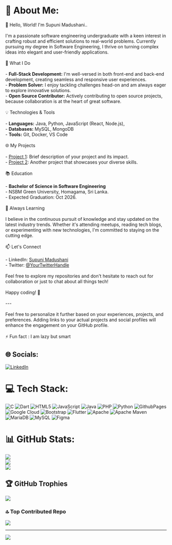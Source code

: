 # 💫 About Me:
👋 Hello, World! I'm Supuni Madushani..<br><br>I'm a passionate software engineering undergraduate with a keen interest in crafting robust and efficient solutions to real-world problems. Currently pursuing my degree in Software Engineering, I thrive on turning complex ideas into elegant and user-friendly applications.<br><br>🚀 What I Do<br><br>- **Full-Stack Development:** I'm well-versed in both front-end and back-end development, creating seamless and responsive user experiences.<br>- **Problem Solver:** I enjoy tackling challenges head-on and am always eager to explore innovative solutions.<br>- **Open Source Contributor:** Actively contributing to open source projects, because collaboration is at the heart of great software.<br><br>💡 Technologies & Tools<br><br>- **Languages:** Java, Python, JavaScript (React, Node.js), <br>- **Databases:** MySQL, MongoDB<br>- **Tools:** Git, Docker, VS Code<br><br>🌐 My Projects<br><br>- [Project 1](link): Brief description of your project and its impact.<br>- [Project 2](link): Another project that showcases your diverse skills.<br><br>📚 Education<br><br>- **Bachelor of Science in Software Engineering**<br>  - NSBM Green University, Homagama, Sri Lanka.<br>  - Expected Graduation: Oct 2026.<br><br>🌱 Always Learning<br><br>I believe in the continuous pursuit of knowledge and stay updated on the latest industry trends. Whether it's attending meetups, reading tech blogs, or experimenting with new technologies, I'm committed to staying on the cutting edge.<br><br>📫 Let's Connect<br><br>- LinkedIn: [Supuni Madushani](www.linkedin.com/in/supuni-madushani-531aa1254)<br>- Twitter: [@YourTwitterHandle](link)<br><br>Feel free to explore my repositories and don't hesitate to reach out for collaboration or just to chat about all things tech!<br><br>Happy coding! 🚀<br><br>---<br><br>Feel free to personalize it further based on your experiences, projects, and preferences. Adding links to your actual projects and social profiles will enhance the engagement on your GitHub profile.<br><br>⚡ Fun fact : I am lazy but smart


## 🌐 Socials:
[![LinkedIn](https://img.shields.io/badge/LinkedIn-%230077B5.svg?logo=linkedin&logoColor=white)](https://linkedin.com/in/www.linkedin.com/in/supuni-madushani-531aa1254) 

# 💻 Tech Stack:
![C](https://img.shields.io/badge/c-%2300599C.svg?style=flat&logo=c&logoColor=white) ![Dart](https://img.shields.io/badge/dart-%230175C2.svg?style=flat&logo=dart&logoColor=white) ![HTML5](https://img.shields.io/badge/html5-%23E34F26.svg?style=flat&logo=html5&logoColor=white) ![JavaScript](https://img.shields.io/badge/javascript-%23323330.svg?style=flat&logo=javascript&logoColor=%23F7DF1E) ![Java](https://img.shields.io/badge/java-%23ED8B00.svg?style=flat&logo=openjdk&logoColor=white) ![PHP](https://img.shields.io/badge/php-%23777BB4.svg?style=flat&logo=php&logoColor=white) ![Python](https://img.shields.io/badge/python-3670A0?style=flat&logo=python&logoColor=ffdd54) ![GithubPages](https://img.shields.io/badge/github%20pages-121013?style=flat&logo=github&logoColor=white) ![Google Cloud](https://img.shields.io/badge/GoogleCloud-%234285F4.svg?style=flat&logo=google-cloud&logoColor=white) ![Bootstrap](https://img.shields.io/badge/bootstrap-%238511FA.svg?style=flat&logo=bootstrap&logoColor=white) ![Flutter](https://img.shields.io/badge/Flutter-%2302569B.svg?style=flat&logo=Flutter&logoColor=white) ![Apache](https://img.shields.io/badge/apache-%23D42029.svg?style=flat&logo=apache&logoColor=white) ![Apache Maven](https://img.shields.io/badge/Apache%20Maven-C71A36?style=flat&logo=Apache%20Maven&logoColor=white) ![MariaDB](https://img.shields.io/badge/MariaDB-003545?style=flat&logo=mariadb&logoColor=white) ![MySQL](https://img.shields.io/badge/mysql-%2300000f.svg?style=flat&logo=mysql&logoColor=white) ![Figma](https://img.shields.io/badge/figma-%23F24E1E.svg?style=flat&logo=figma&logoColor=white)
# 📊 GitHub Stats:
![](https://github-readme-stats.vercel.app/api?username=dannangoda&theme=blue-green&hide_border=false&include_all_commits=true&count_private=true)<br/>
![](https://github-readme-streak-stats.herokuapp.com/?user=dannangoda&theme=blue-green&hide_border=false)<br/>
![](https://github-readme-stats.vercel.app/api/top-langs/?username=dannangoda&theme=blue-green&hide_border=false&include_all_commits=true&count_private=true&layout=compact)

## 🏆 GitHub Trophies
![](https://github-profile-trophy.vercel.app/?username=dannangoda&theme=radical&no-frame=true&no-bg=true&margin-w=4)

### 🔝 Top Contributed Repo
![](https://github-contributor-stats.vercel.app/api?username=dannangoda&limit=5&theme=nord&combine_all_yearly_contributions=true)

---
[![](https://visitcount.itsvg.in/api?id=dannangoda&icon=0&color=1)](https://visitcount.itsvg.in)

<!-- Proudly created with GPRM ( https://gprm.itsvg.in ) -->
